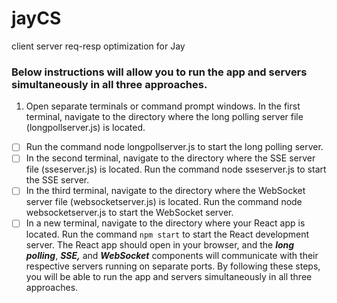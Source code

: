 # jayCS
client server req-resp optimization for Jay
### Below instructions will allow you to run the app and servers simultaneously in all three approaches.

 1. Open separate terminals or command prompt windows.
In the first terminal, navigate to the directory where the long polling server file (longpollserver.js) is located. 
 - [ ] Run the command node longpollserver.js to start the long polling server.
 - [ ] In the second terminal, navigate to the directory where the SSE server file (sseserver.js) is located. Run the command node sseserver.js to start the SSE server.
 - [ ] In the third terminal, navigate to the directory where the WebSocket server file (websocketserver.js) is located. Run the command node websocketserver.js to start the WebSocket server.
 - [ ] In a new terminal, navigate to the directory where your React app is located. Run the command `npm start` to start the React development server.
The React app should open in your browser, and the ***long polling***, ***SSE,*** and ***WebSocket*** components will communicate with their respective servers running on separate ports.
By following these steps, you will be able to run the app and servers simultaneously in all three approaches.
